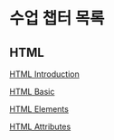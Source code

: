 
수업 챕터 목록
===========

HTML
----

[HTML Introduction](https://www.w3schools.com/html/html_intro.asp)

[HTML Basic](https://www.w3schools.com/html/html_basic.asp)

[HTML Elements](https://www.w3schools.com/html/html_elements.asp)

[HTML Attributes](https://www.w3schools.com/html/html_attributes.asp)

